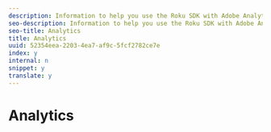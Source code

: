 ```yaml
---
description: Information to help you use the Roku SDK with Adobe Analytics.
seo-description: Information to help you use the Roku SDK with Adobe Analytics.
seo-title: Analytics
title: Analytics
uuid: 52354eea-2203-4ea7-af9c-5fcf2782ce7e
index: y
internal: n
snippet: y
translate: y
---
```


# Analytics


